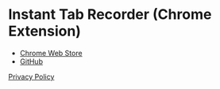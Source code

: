 # Instant Tab Recorder (Chrome Extension)

- [Chrome Web Store](https://chromewebstore.google.com/detail/instant-tab-recorder/giebbnikpnedbdojlghnnegpfbgdecmi)
- [GitHub](https://github.com/ww24/chrome-tab-recorder)

[Privacy Policy](./PRIVACY.md)
